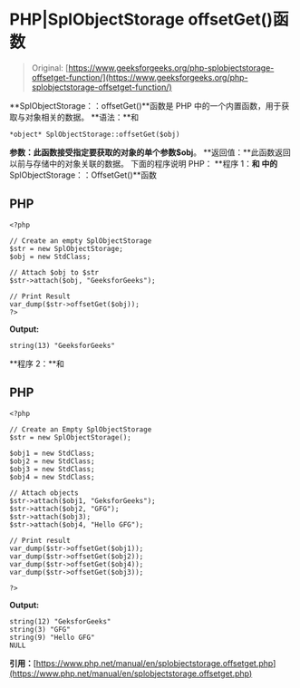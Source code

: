 # PHP|SplObjectStorage offsetGet()函数

> Original: [https://www.geeksforgeeks.org/php-splobjectstorage-offsetget-function/](https://www.geeksforgeeks.org/php-splobjectstorage-offsetget-function/)

**SplObjectStorage：：offsetGet()**函数是 PHP 中的一个内置函数，用于获取与对象相关的数据。
**语法：**和

```
*object* SplObjectStorage::offsetGet($obj)
```

**参数：**此函数接受指定要获取的对象的单个参数**$obj**。
**返回值：**此函数返回以前与存储中的对象关联的数据。
下面的程序说明 PHP：
**程序 1：**和
中的**SplObjectStorage：：OffsetGet()**函数

## PHP

```
<?php

// Create an empty SplObjectStorage
$str = new SplObjectStorage;
$obj = new StdClass;

// Attach $obj to $str
$str->attach($obj, "GeeksforGeeks");

// Print Result
var_dump($str->offsetGet($obj));
?>
```

**Output:** 

```
string(13) "GeeksforGeeks"
```

**程序 2：**和

## PHP

```
<?php

// Create an Empty SplObjectStorage
$str = new SplObjectStorage();

$obj1 = new StdClass;
$obj2 = new StdClass;
$obj3 = new StdClass;
$obj4 = new StdClass;

// Attach objects
$str->attach($obj1, "GeksforGeeks");
$str->attach($obj2, "GFG");
$str->attach($obj3);
$str->attach($obj4, "Hello GFG");

// Print result
var_dump($str->offsetGet($obj1));
var_dump($str->offsetGet($obj2));
var_dump($str->offsetGet($obj4));
var_dump($str->offsetGet($obj3));

?>
```

**Output:** 

```
string(12) "GeksforGeeks"
string(3) "GFG"
string(9) "Hello GFG"
NULL
```

**引用：**[https://www.php.net/manual/en/splobjectstorage.offsetget.php](https://www.php.net/manual/en/splobjectstorage.offsetget.php)